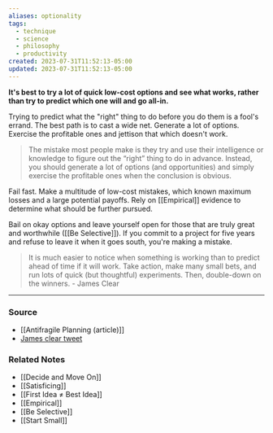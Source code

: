 ```yaml
---
aliases: optionality
tags:
  - technique
  - science
  - philosophy
  - productivity
created: 2023-07-31T11:52:13-05:00
updated: 2023-07-31T11:52:13-05:00
---
```

**It's best to try a lot of quick low-cost options and see what works, rather than try to predict which one will and go all-in.**

Trying to predict what the "right" thing to do before you do them is a fool's errand. The best path is to cast a wide net. Generate a lot of options. Exercise the profitable ones and jettison that which doesn't work. 

> The mistake most people make is they try and use their intelligence or knowledge to figure out the “right” thing to do in advance. Instead, you should generate a lot of options (and opportunities) and simply exercise the profitable ones when the conclusion is obvious.

Fail fast. Make a multitude of low-cost mistakes, which known maximum losses and a large potential payoffs. Rely on [[Empirical]] evidence to determine what should be further pursued.

Bail on okay options and leave yourself open for those that are truly great and worthwhile ([[Be Selective]]). If you commit to a project for five years and refuse to leave it when it goes south, you're making a mistake.

> It is much easier to notice when something is working than to predict ahead of time if it will work. Take action, make many small bets, and run lots of quick (but thoughtful) experiments. Then, double-down on the winners. - James Clear
> 

---

### Source
- [[Antifragile Planning (article)]]
-  [James clear tweet](https://twitter.com/jamesclear/status/1171470981283450880)

### Related Notes
- [[Decide and Move On]] 
- [[Satisficing]] 
- [[First Idea ≠ Best Idea]] 
- [[Empirical]]
- [[Be Selective]]
- [[Start Small]]